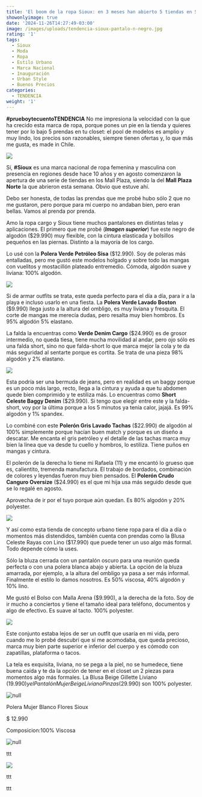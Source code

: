 ```yaml
---
title: 'El boom de la ropa Sioux: en 3 meses han abierto 5 tiendas en Santiago'
showonlyimage: true
date: '2024-11-26T14:27:49-03:00'
image: /images/uploads/tendencia-sioux-pantalo-n-negro.jpg
rating: '1'
tags:
  - Sioux
  - Moda
  - Ropa
  - Estilo Urbano
  - Marca Nacional
  - Inauguración
  - Urban Style
  - Buenos Precios
categories:
  - TENDENCIA
weight: '1'
---
```

**\#prueboytecuentoTENDENCIA** No me impresiona la velocidad con la que ha crecido esta marca de ropa, porque pones un pie en la tienda y quieres tener por lo bajo 5 prendas en tu closet: el pool de modelos es amplio y muy lindo, los precios son razonables, siempre tienen ofertas y, lo que más me gusta, es made in Chile.

<!--more-->



![](/images/uploads/tendencia-sioux-pantalo-n-negro.jpg)

Sí, **\#Sioux** es una marca nacional de ropa femenina y masculina con presencia en regiones desde hace 10 años y en agosto comenzaron la apertura de una serie de tiendas en los Mall Plaza, siendo la del **Mall Plaza Norte** la que abrieron esta semana. Obvio que estuve ahí.

Debo ser honesta, de todas las prendas que me probé hubo sólo 2 que no me gustaron, pero porque para mí cuerpo no andaban bien, pero eran bellas. Vamos al prenda por prenda.

Amo la ropa cargo y Sioux tiene muchos pantalones en distintas telas y aplicaciones. El primero que me probé (**_Imagen superior_**) fue este negro de algodón ($29.990) muy flexible, con la cintura elasticada y bolsillos pequeños en las piernas. Distinto a la mayoría de los cargo.  

Lo usé con la **Polera Verde Petróleo Sisa** ($12.990). Soy de poleras más entalladas, pero me gustó este modelos holgado y sobre todo las mangas con vuelitos y mostacillón plateado entremedio. Cómoda, algodón suave y liviana: 100% algodón.

![](/images/uploads/tendencia-sioux-polera-falda.jpg)

Si de armar outfits se trata, este queda perfecto para el día a día, para ir a la playa e incluso usarlo en una fiesta. La **Polera Verde Lavado Boston** ($9.990) llega justo a la altura del ombligo, es muy liviana y fresquita. El corte de mangas me merecía dudas, pero resalta muy bien hombros. Es 95% algodón 5% elastano.   

La falda la encuentras como **Verde Denim Cargo** ($24.990) es de grosor intermedio, no queda tiesa, tiene mucha movilidad al andar, pero ojo sólo es una falda short, sino no que falda-short lo que marca mejor la cola y te da más seguridad al sentarte porque es cortita. Se trata de una pieza 98% algodón y 2% elastano.



![](/images/uploads/tendencia-sioux-polero-n-bermuda.jpg)

Esta podría ser una bermuda de jeans, pero en realidad es un baggy porque es un poco más largo, recto, llega a la cintura y ayuda a que tu abdomen quede bien comprimido y te estiliza más. Lo encuentras como **Short Celeste Baggy Denim** ($29.990). Si tengo que elegir entre este y la falda-short, voy por la última porque a los 5 minutos ya tenía calor, jajajá. Es 99% algodón y 1% spandex.

Lo combiné con este **Polerón Gris Lavado Tachas** ($22.990) de algodón al 100% simplemente porque hacían buen match y porque es un diseño a descatar. Me encanta el gris petróleo y el detalle de las tachas marca muy bien la línea que va desde tu cuello y hombros, lo estiliza. Tiene puños en mangas y cintura.

El polerón de la derecha lo tiene mi Rafaela (11) y me encantó lo grueso que es, calientito, tremenda manufactura. El trabajo de bordados, combinación de colores y leyendas fueron muy bien pensados. El **Polerón Crudo Canguro Oversize** ($24.990) es el que mi hija usa más seguido desde que se lo regalé en agosto. 

Aprovecha de ir por el tuyo porque aún quedan. Es 80% algodón y 20% polyester.

![](/images/uploads/tendencia-sioux-bluza.jpg)

Y así como esta tienda de concepto urbano tiene ropa para el día a día o momentos más distendidos, también cuenta con prendas como la Blusa Celeste Rayas con Lino ($17.990) que puede tener un uso algo más formal. Todo depende cómo la uses. 

Sólo la bluza cerrada con un pantalón oscuro para una reunión queda perfecta o con una polera blanca abajo y abierta. La opción de la bluza amarrada, por ejemplo, a la altura del ombligo ya pasa a ser más informal. Finalmente el estilo lo damos nosotros. Es 50% viscosa, 40% algodón y 10% lino.

Me gustó el Bolso con Malla Arena ($9.990), a la derecha de la foto. Soy de ir mucho a conciertos y tiene el tamaño ideal para teléfono, documentos y algo de efectivo. Es suave al tacto.  100% polyester.



![](/images/uploads/tendencia-sioux-ppal-ok.jpg)

Este conjunto estaba lejos de ser un outfit que usaría en mi vida, pero cuando me lo probé descubrí que sí me acomodaba, que queda precioso, marca muy bien parte superior e inferior del cuerpo y es cómodo con zapatillas, plataforma o tacos.

La tela es exquisita, liviana, no se pega a la piel, no se humedece, tiene buena caída y te da la opción de tener en el closet un 2 piezas para momentos algo más formales. La Blusa Beige Gillette Liviano ($19.990) y el Pantalón Mujer Beige Liviano Pinzas ($29.990) son 100% polyester.



![null](/images/uploads/tendencia-sioux-desfile.jpg)

Polera Mujer Blanco Flores Sioux

$ 12.990

Composicion:100% Viscosa

![null](/images/uploads/tendencia-sioux-vestido-billetera.jpg)

ttt

![](/images/uploads/tendencia-sioux-masculino.jpg)

ttt

ttt
